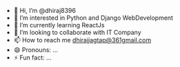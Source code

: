 - 👋 Hi, I’m @dhiraj8396
- 👀 I’m interested in Python and Django WebDevelopment
- 🌱 I’m currently learning ReactJs
- 💞️ I’m looking to collaborate with IT Company
- 📫 How to reach me dhirajjagtap@361gmail.com
- 😄 Pronouns: ...
- ⚡ Fun fact: ...

<!---
dhiraj8396/dhiraj8396 is a ✨ special ✨ repository because its `README.md` (this file) appears on your GitHub profile.
You can click the Preview link to take a look at your changes.
--->

